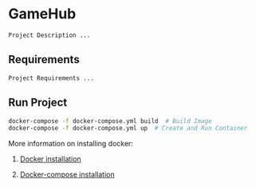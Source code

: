# GameHub
```text
Project Description ...
```

## Requirements
```text
Project Requirements ...
```

## Run Project
```bash
docker-compose -f docker-compose.yml build  # Build Image
docker-compose -f docker-compose.yml up  # Create and Run Container
``` 
More information on installing docker:

1. [Docker  installation](https://docs.docker.com/engine/installation/)

2. [Docker-compose installation](https://docs.docker.com/compose/install/)
